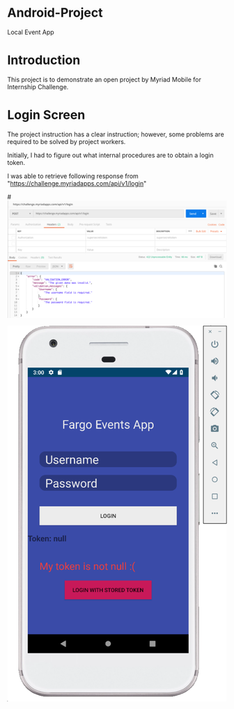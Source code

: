 # Android-Project
Local Event App

# Introduction
This project is to demonstrate an open project by Myriad Mobile for Internship Challenge.


# Login Screen

The project instruction has a clear instruction; however, some problems are required to be solved by project workers.

Initially, I had to figure out what internal procedures are to obtain a login token.

I was able to retrieve following response from "https://challenge.myriadapps.com/api/v1/login"

#![Alt text](https://github.com/heecheon92/Android-Project/blob/master/login_postman.png "Login Postman")

![Alt text](https://github.com/heecheon92/Android-Project/blob/master/login_screen.png "Login Screen")
